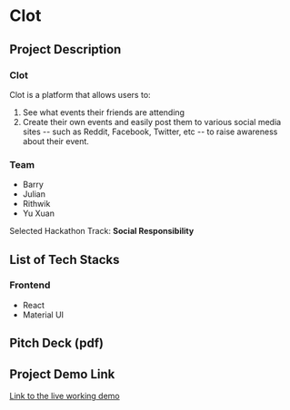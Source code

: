 # Clot

## Project Description

### Clot
Clot is a platform that allows users to:
1. See what events their friends are attending
2. Create their own events and easily post them to various social media sites -- such as Reddit, Facebook, Twitter, etc -- to raise awareness about their event.

### Team
- Barry
- Julian
- Rithwik
- Yu Xuan

Selected Hackathon Track: **Social Responsibility**

## List of Tech Stacks

### Frontend

- React
- Material UI

## Pitch Deck (pdf)
<!-- Good to (i) pre-record the demo, (ii) upload to Youtube, and (iii) put the link into the Pitch Deck -->

## Project Demo Link

[Link to the live working demo](https://clot-sg-1.netlify.app/)